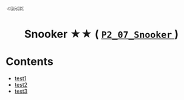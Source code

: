 <p align="left">
  <a href="../README.md">
    <img src="../../Z99-OTHERS/00-common/00-back.png" style="width:10%">
  </a>
</p>

<div align="center">
  <h1>
    Snooker ★★ (
      <a href="https://drive.google.com/file/d/1hMQY9K9bDfz-4PmpKMxzujTSFegdxMSN/view?usp=drive_link">
        <code>P2_07_Snooker</code>
      </a>
    )
  </h1>
</div>

# Contents

-   [test1]()
-   [test2]()
-   [test3]()

